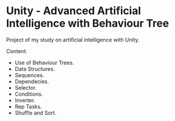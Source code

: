 # Unity - Advanced Artificial Intelligence with Behaviour Tree
Project of my study on artificial intelligence with Unity.

Content:<br>
- Use of Behaviour Trees.<br>
- Data Structures.<br>
- Sequences.<br>
- Dependecies.<br>
- Selector.<br>
- Conditions.<br>
- Inverter.<br>
- Rep Tasks.<br>
- Shuffle and Sort.<br>
